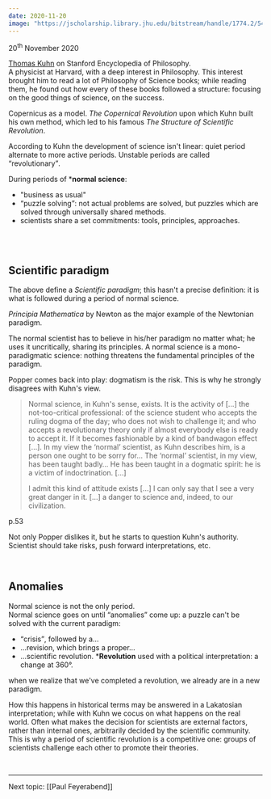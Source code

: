 ```yaml
---
date: 2020-11-20
image: "https://jscholarship.library.jhu.edu/bitstream/handle/1774.2/54485/jhu_coll-0002_14278.jpg"
---
```

<p class="date">20<sup>th</sup> November 2020</p>

[Thomas Kuhn](https://plato.stanford.edu/entries/thomas-kuhn/ "Thomas Kuhn on Stanford Encyclopedia of Philosophy") on Stanford Encyclopedia of Philosophy.\
A physicist at Harvard, with a deep interest in Philosophy. This interest brought him to read a lot of Philosophy of Science books; while reading them, he found out how every of these books followed a structure: focusing on the good things of science, on the success.

Copernicus as a model. <cite>The Copernical Revolution</cite> upon which Kuhn built his own method, which led to his famous <cite>The Structure of Scientific Revolution</cite>.

According to Kuhn the development of science isn't linear: quiet period alternate to more active periods. Unstable periods are called <q>revolutionary</q>.

During periods of ***normal science**:
- "business as usual"
- <q>puzzle solving</q>: not actual problems are solved, but puzzles which are solved through universally shared methods.
- scientists share a set commitments: tools, principles, approaches.

<br>
<br>

## Scientific paradigm

The above define a *Scientific paradigm*; this hasn't a precise definition: it is what is followed during a period of normal science.

<cite>Principia Mathematica</cite> by Newton as the major example of the Newtonian paradigm.

The normal scientist has to believe in his/her paradigm no matter what; he uses it uncritically, sharing its principles. A normal science is a mono-paradigmatic science: nothing threatens the fundamental principles of the paradigm.

Popper comes back into play: dogmatism is the risk. This is why he strongly disagrees with Kuhn's view.

> Normal science, in Kuhn's sense, exists. It is the activity of \[…\] the not-too-critical professional: of the science student who accepts the ruling dogma of the day; who does not wish to challenge it; and who accepts a revolutionary theory only if almost everybody else is ready to accept it. If it becomes fashionable by a kind of bandwagon effect \[…\]. In my view the ‘normal’ scientist, as Kuhn describes him, is a person one ought to be sorry for… The ‘normal’ scientist, in my view, has been taught badly… He has been taught in a dogmatic spirit: he is a victim of indoctrination. \[…\]
> 
> I admit this kind of attitude exists \[…\] I can only say that I see a very great danger in it. \[…\] a danger to science and, indeed, to our civilization.

<p class="cite">p.53</p>

Not only Popper dislikes it, but he starts to question Kuhn's authority. Scientist should take risks, push forward interpretations, etc.

<br>

## Anomalies

Normal science is not the only period.\
Normal science goes on until <q>anomalies</q> come up: a puzzle can't be solved with the current paradigm:
- <q>crisis</q>, followed by a…
- …revision, which brings a proper…
- …scientific revolution. ***Revolution** used with a political interpretation: a change at 360°.

when we realize that we've completed a revolution, we already are in a new paradigm.

How this happens in historical terms may be answered in a Lakatosian interpretation; while with Kuhn we cocus on what happens on the real world. Often what makes the decision for scientists are external factors, rather than internal ones, arbitrarily decided by the scientific community.\
This is why a period of scientific revolution is a competitive one: groups of scientists challenge each other to promote their theories.

<br>

---

Next topic: [[Paul Feyerabend]]